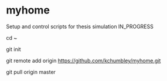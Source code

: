 # myhome
Setup and control scripts for thesis simulation IN_PROGRESS


cd ~

git init

git remote add origin https://github.com/kchumbley/myhome.git

git pull origin master
